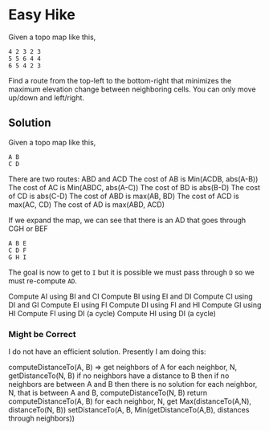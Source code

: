 # Easy Hike

Given a topo map like this,

```
4 2 3 2 3
5 5 6 4 4
6 5 4 2 3
```

Find a route from the top-left to the bottom-right that minimizes the maximum elevation change between neighboring cells.
You can only move up/down and left/right.

## Solution

Given a topo map like this,

```
A B
C D
```

There are two routes: ABD and ACD
The cost of AB is Min(ACDB, abs(A-B))
The cost of AC is Min(ABDC, abs(A-C))
The cost of BD is abs(B-D)
The cost of CD is abs(C-D)
The cost of ABD is max(AB, BD)
The cost of ACD is max(AC, CD)
The cost of AD is max(ABD, ACD)

If we expand the map, we can see that there is an AD that goes through CGH or BEF

```
A B E
C D F
G H I
```

The goal is now to get to `I` but it is possible we must pass through `D` so we must re-compute `AD`.

Compute AI using BI and CI
Compute BI using EI and DI
Compute CI using DI and GI
Compute EI using FI
Compute DI using FI and HI
Compute GI using HI
Compute FI using DI (a cycle)
Compute HI using DI (a cycle)

### Might be Correct

I do not have an efficient solution. Presently I am doing this:

computeDistanceTo(A, B) =>
get neighbors of A
for each neighbor, N, getDistanceTo(N, B)
if no neighbors have a distance to B then
if no neighbors are between A and B then there is no solution
for each neighbor, N, that is between A and B, computeDistanceTo(N, B)
return computeDistanceTo(A, B)
for each neighbor, N, get Max(distanceTo(A,N), distanceTo(N, B))
setDistanceTo(A, B, Min(getDistanceTo(A,B), distances through neighbors))
